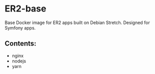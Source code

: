 # ER2-base
Base Docker image for ER2 apps built on Debian Stretch.
Designed for Symfony apps.

## Contents:
* nginx
* nodejs
* yarn

